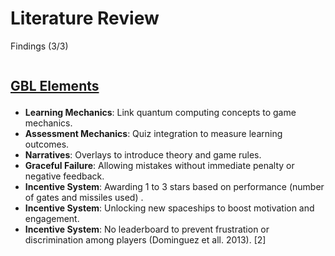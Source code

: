 # Literature Review
<p class='slide-subtitle'>Findings (3/3)</p>

<div class='section-wrapper'>
  <div class='text-wrapper'>
    <h2>GBL Elements</h2>
    <ul class='flex-list'>
      <li v-click='+1' class='fade-out-vclick'>
        <strong>Learning Mechanics</strong>: Link quantum computing concepts to game mechanics.
      </li>
      <li v-click='+1' class='fade-out-vclick'>
        <strong>Assessment Mechanics</strong>: Quiz integration to measure learning outcomes.
      </li>
      <li v-click='+2' class='fade-out-vclick'>
        <strong>Narratives</strong>: Overlays to introduce theory and game rules.
      </li>
      <li v-click='+3' class='fade-out-vclick'>
        <strong>Graceful Failure</strong>: Allowing mistakes without immediate penalty or negative feedback.
      </li>
      <li v-click='+4' class='fade-out-vclick'>
        <strong>Incentive System</strong>: Awarding 1 to 3 stars based on performance (number of gates and missiles used)
      .</li>
      <li v-click='+4' class='fade-out-vclick'>
        <strong>Incentive System</strong>: Unlocking new spaceships to boost motivation and engagement.
      </li>
      <li v-click='+4' class='fade-out-vclick'>
        <strong>Incentive System</strong>: No leaderboard to prevent frustration or discrimination among players (Dominguez et all. 2013).
        <Link class='ref-link' to=''>[2]</Link>
      </li>
    </ul>
  </div>
</div>

<style>
  h2 {
    text-decoration: underline;
    margin-bottom: 1em;
  }

  .section-wrapper {
    display: flex;
    flex-direction: row;
    justify-content: start;
  }
</style>